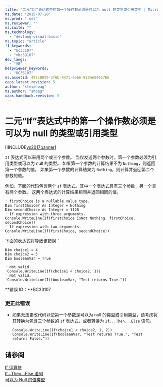 ```yaml
---
title: "二元“If”表达式中的第一个操作数必须是可以为 null 的类型或引用类型 | Microsoft Docs"
ms.date: "2015-07-20"
ms.prod: ".net"
ms.reviewer: ""
ms.suite: ""
ms.technology: 
  - "devlang-visual-basic"
ms.topic: "article"
f1_keywords: 
  - "bc33107"
  - "vbc33107"
dev_langs: 
  - "VB"
helpviewer_keywords: 
  - "BC33107"
ms.assetid: 493c8899-3f6b-4471-8eb6-9284e8492768
caps.latest.revision: 5
author: "stevehoag"
ms.author: "shoag"
caps.handback.revision: 5
---
```

# 二元“If”表达式中的第一个操作数必须是可以为 null 的类型或引用类型
[!INCLUDE[vs2017banner](../../../visual-basic/includes/vs2017banner.md)]

`If` 表达式可以采用两个或三个参数。  当仅发送两个参数时，第一个参数必须为引用类型或可以为 null 的类型。  如果第一个参数的计算结果不为 `Nothing`，则返回第一个参数的值。  如果第一个参数的计算结果为 `Nothing`，则计算并返回第二个参数的值。  
  
 例如，下面的代码包含两个 `If` 表达式，其中一个表达式具有三个参数，另一个具有两个参数。  这两个表达式的计算结果相同并返回相同的值。  
  
```vb#  
' firstChoice is a nullable value type.  
Dim firstChoice? As Integer = Nothing  
Dim secondChoice As Integer = 1128  
' If expression with three arguments.  
Console.WriteLine(If(firstChoice IsNot Nothing, firstChoice, secondChoice))  
' If expression with two arguments.  
Console.WriteLine(If(firstChoice, secondChoice))  
```  
  
 下面的表达式将导致该错误：  
  
```vb#  
Dim choice1 = 4  
Dim choice2 = 5  
Dim booleanVar = True  
  
' Not valid.  
'Console.WriteLine(If(choice1 < choice2, 1))  
' Not valid.  
'Console.WriteLine(If(booleanVar, "Test returns True."))  
```  
  
 **错误 ID：**BC33107  
  
### 更正此错误  
  
-   如果无法更改代码以使第一个参数是可以为 null 的类型或引用类型，请考虑将其转换为包含三个参数的 `If` 表达式，或者转换为 `If...Then...Else` 语句。  
  
    ```vb#  
    Console.WriteLine(If(choice1 < choice2, 1, 2))  
    Console.WriteLine(If(booleanVar, "Test returns True.", "Test returns False."))  
    ```  
  
## 请参阅  
 [If 运算符](../../../visual-basic/language-reference/operators/if-operator.md)   
 [If...Then...Else 语句](../../../visual-basic/language-reference/statements/if-then-else-statement.md)   
 [可以为 Null 的值类型](../../../visual-basic/programming-guide/language-features/data-types/nullable-value-types.md)